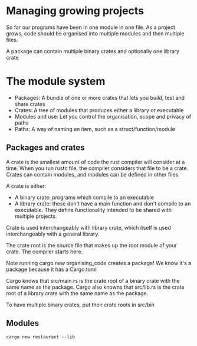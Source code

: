 # Managing growing projects
So far our programs have been in one module in one file. As a project grows, code should be organised into multiple modules and then multiple files.

A package can contain multiple binary crates and optionally one library crate

# The module system
- Packages: A bundle of one or more crates that lets you build, test and share crates
- Crates: A tree of modules that produces either a library or executable
- Modules and use: Let you control the organisation, scope and privacy of paths
- Paths: A way of naming an item, such as a struct/function/module

## Packages and crates
A crate is the smallest amount of code the rust compiler will consider at a time. When you run rustc file, the compiler considers that file to be a crate. Crates can contain modules, and modules can be defined in other files.

A crate is either:
- A binary crate: programs which compile to an executable
- A library crate: these don't have a main function and don't compile to an executable. They define functionality intended to be shared with multiple projects.

Crate is used interchangeably with library crate, which itself is used interchangeably with a general library.

The crate root is the source file that makes up the root module of your crate. The compiler starts here.

Note running cargo new organising_code creates a package!
We know it's a package because it has a Cargo.toml

Cargo knows that src/main.rs is the crate root of a binary crate with the same name as the package. Cargo also knowns that src/lib.rs is the crate root of a library crate with the same name as the package.

To have multiple binary crates, put their crate roots in src/bin

## Modules
```
cargo new restaurant --lib
```
